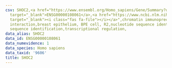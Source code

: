 ```yaml
---
csv: SHOC2,<a href="https://www.ensembl.org/Homo_sapiens/Gene/Summary?db=core;g=ENSG00000108061"
  target="_blank">ENSG00000108061</a>,<a href="https://www.ncbi.nlm.nih.gov/pubmed/22863008"
  target="_blank"><i class="fas fa-file"></i></a>",chromatin immunoprecipitation assay,direct
  interaction,breast epithelium, BPE cell, R2,nucleotide sequence identification,nucleotide
  sequence identification,transcriptional regulation,
data_alias: SHOC2
data_id: ENSG00000108061
data_numevidence: 1
data_species: Homo sapiens
data_taxid: '9606'
title: SHOC2
---
```

